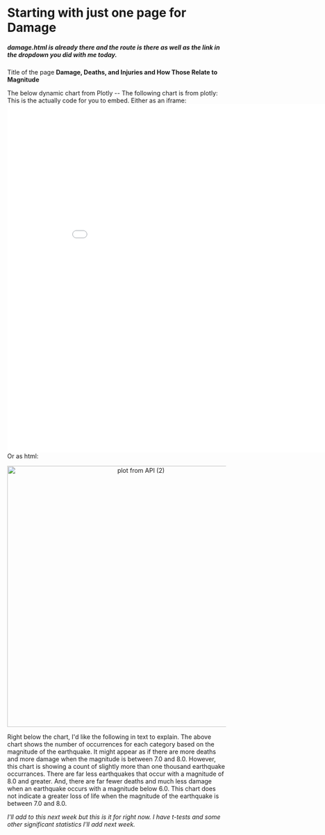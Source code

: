 # Starting with just one page for Damage

##### damage.html is already there and the route is there as well as the link in the dropdown you did with me today.

Title of the page **Damage, Deaths, and Injuries and How Those Relate to Magnitude** 

The below dynamic chart from Plotly
 -- The following chart is from plotly: This is the actually code for you to embed.
     Either as an iframe: <iframe width="900" height="800" frameborder="0" scrolling="no" src="//plot.ly/~dlromanoff/95.embed"></iframe>
     Or as html: 
<div>
    <a href="https://plot.ly/~dlromanoff/95/?share_key=0aZIZ1napzQjHwr3oVfhmx" target="_blank" title="plot from API (2)" style="display: block; text-align: center;"><img src="https://plot.ly/~dlromanoff/95.png?share_key=0aZIZ1napzQjHwr3oVfhmx" alt="plot from API (2)" style="max-width: 100%;width: 600px;"  width="600" onerror="this.onerror=null;this.src='https://plot.ly/404.png';" /></a>
    <script data-plotly="dlromanoff:95" sharekey-plotly="0aZIZ1napzQjHwr3oVfhmx" src="https://plot.ly/embed.js" async></script>
</div>
   
Right below the chart, I'd like the following in text to explain. 
   The above chart shows the number of occurrences for each category based on the magnitude of the earthquake. It might appear as if there are more deaths and more damage when the magnitude is between 7.0 and 8.0. However, this chart is showing a count of slightly more than one thousand earthquake occurrances. There are far less earthquakes that occur with a magnitude of 8.0 and greater. And, there are far fewer deaths and much less damage when an earthquake occurs with a magnitude below 6.0. This chart does not indicate a greater loss of life when the magnitude of the earthquake is between 7.0 and 8.0.
   
   
   
*I'll add to this next week but this is it for right now. I have t-tests and some other significant statistics I'll add next week.*
